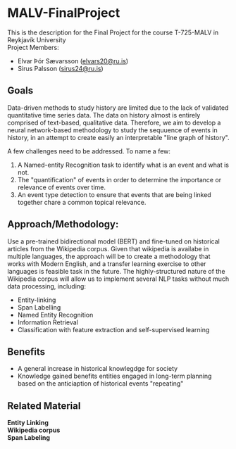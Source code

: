 # MALV-FinalProject
This is the description for the Final Project for the course T-725-MALV in Reykjavík University<br>
Project Members:
- Elvar Þór Sævarsson (elvars20@ru.is)
- Sirus Palsson (sirus24@ru.is)

## Goals
Data-driven methods to study history are limited due to the lack of validated quantitative time series data. The data on history almost is entirely comprised of text-based, qualitative data. Therefore, we aim to develop a neural network-based methodology to study the sequuence of events in history, in an attempt to create easily an interpretable "line graph of history".

A few challenges need to be addressed. To name a few:
1. A Named-entity Recognition task to identify what is an event and what is not. 
2. The "quantification" of events in order to determine the importance or relevance of events over time.
3. An event type detection to ensure that events that are being linked together chare a common topical relevance.

## Approach/Methodology:
Use a pre-trained bidirectional model (BERT) and fine-tuned on historical articles from the Wikipedia corpus. Given that wikipedia is availabe in multiple languages, the approach will be to create a methodology that works with Modern English, and a transfer learning exercise to other languages is feasible task in the future. The highly-structured nature of the Wikipedia corpus will allow us to implement several NLP tasks without much data processing, including:
- Entity-linking
- Span Labelling
- Named Entity Recognition
- Information Retrieval
- Classification with feature extraction and self-supervised learning

## Benefits
- A general increase in historical knowlegdge for society
- Knowledge gained benefits entities engaged in long-term planning based on the anticiaption of historical events "repeating"





## Related Material
**Entity Linking**<br>
**Wikipedia corpus**<br>
**Span Labeling** <br>
